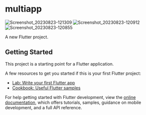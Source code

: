 # multiapp
![Screenshot_20230823-121309](https://github.com/Veerabhadra2289/Multiapp/assets/142008879/fc4f5949-1907-42da-8b25-d5aefeb8fe9f)
![Screenshot_20230823-120912](https://github.com/Veerabhadra2289/Multiapp/assets/142008879/bb5ef467-c70d-42e1-bf16-f3a52d6b9220)
![Screenshot_20230823-120855](https://github.com/Veerabhadra2289/Multiapp/assets/142008879/a321a0c9-a2da-440b-a9d1-74b02bb8860d)

A new Flutter project.

## Getting Started

This project is a starting point for a Flutter application.

A few resources to get you started if this is your first Flutter project:

- [Lab: Write your first Flutter app](https://docs.flutter.dev/get-started/codelab)
- [Cookbook: Useful Flutter samples](https://docs.flutter.dev/cookbook)

For help getting started with Flutter development, view the
[online documentation](https://docs.flutter.dev/), which offers tutorials,
samples, guidance on mobile development, and a full API reference.
